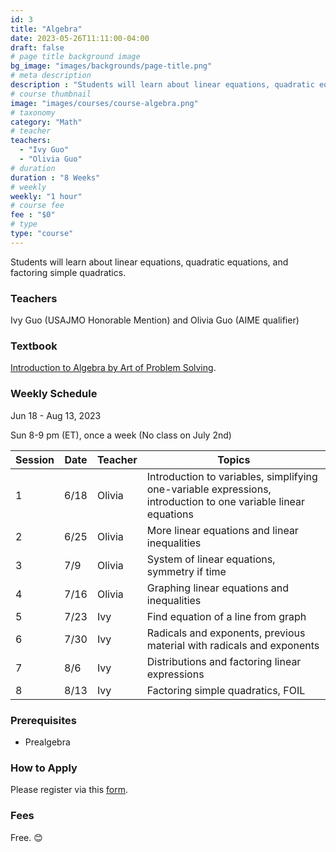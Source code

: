 ```yaml
---
id: 3
title: "Algebra"
date: 2023-05-26T11:11:00-04:00
draft: false
# page title background image
bg_image: "images/backgrounds/page-title.png"
# meta description
description : "Students will learn about linear equations, quadratic equations, and factoring simple quadratics."
# course thumbnail
image: "images/courses/course-algebra.png"
# taxonomy
category: "Math"
# teacher
teachers:
  - "Ivy Guo"
  - "Olivia Guo"
# duration
duration : "8 Weeks"
# weekly
weekly: "1 hour"
# course fee
fee : "$0"
# type
type: "course"
---
```


Students will learn about linear equations, quadratic equations, and factoring simple quadratics.

### Teachers

Ivy Guo (USAJMO Honorable Mention) and Olivia Guo (AIME qualifier)

### Textbook 
[Introduction to Algebra by Art of Problem Solving](https://artofproblemsolving.com/store/item/intro-algebra).

### Weekly Schedule

Jun 18 - Aug 13, 2023

Sun 8-9 pm (ET), once a week (No class on July 2nd)

|Session|Date  | Teacher|Topics
|-------|------|--------|------------------------------------------------------
|1      |6/18  | Olivia |Introduction to variables, simplifying one-variable expressions, introduction to one variable linear equations
|2      |6/25  | Olivia |More linear equations and linear inequalities
|3      |7/9   | Olivia |System of linear equations, symmetry if time
|4      |7/16  | Olivia |Graphing linear equations and inequalities
|5      |7/23  | Ivy    |Find equation of a line from graph
|6      |7/30  | Ivy    |Radicals and exponents, previous material with radicals and exponents
|7      |8/6   | Ivy    |Distributions and factoring linear expressions
|8      |8/13  | Ivy    |Factoring simple quadratics, FOIL

### Prerequisites

* Prealgebra

### How to Apply

Please register via this [form](https://www.google.com).

### Fees

Free. 😊

